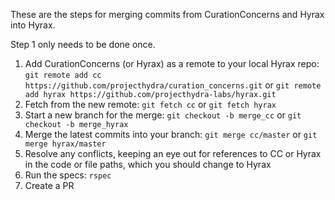 These are the steps for merging commits from CurationConcerns and Hyrax into Hyrax.

Step 1 only needs to be done once.

1. Add CurationConcerns (or Hyrax) as a remote to your local Hyrax repo: `git remote add cc https://github.com/projecthydra/curation_concerns.git` or `git remote add hyrax https://github.com/projecthydra-labs/hyrax.git`
1. Fetch from the new remote: `git fetch cc` or `git fetch hyrax`
1. Start a new branch for the merge: `git checkout -b merge_cc` or `git checkout -b merge_hyrax`
1. Merge the latest commits into your branch: `git merge cc/master` or `git merge hyrax/master`
1. Resolve any conflicts, keeping an eye out for references to CC or Hyrax in the code or file paths, which you should change to Hyrax
1. Run the specs: `rspec`
1. Create a PR